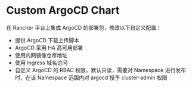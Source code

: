 # Custom ArgoCD Chart

在 Rancher 平台上集成 ArgoCD 的部署包，修改以下自定义配置：
- 提供 ArgoCD 下载上传脚本
- ArgoCD 采用 HA 高可用部署
- 使用内网镜像仓库地址
- 使用 Ingress 域名访问
- 自定义 ArgoCD 的 RBAC 权限，默认只读，需要对 Namespace 进行发布时，在该 Namespace 范围内对 argocd 授予 cluster-admin 权限
